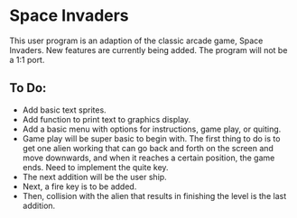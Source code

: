 # Space Invaders

This user program is an adaption of the classic arcade game, Space Invaders. New features are currently being added. The program will not be a 1:1 port.

## To Do:
- Add basic text sprites.
- Add function to print text to graphics display.
- Add a basic menu with options for instructions, game play, or quiting.
- Game play will be super basic to begin with. The first thing to do is to get one alien working that can go back and forth on the screen and move downwards, and when it reaches a certain position, the game ends. Need to implement the quite key.
- The next addition will be the user ship.
- Next, a fire key is to be added.
- Then, collision with the alien that results in finishing the level is the last addition.
